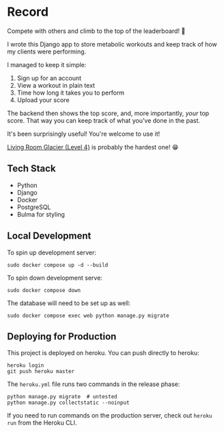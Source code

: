 # Record

Compete with others and climb to the top of the leaderboard! 🚀

I wrote this Django app to store metabolic workouts and keep track of how my clients were performing.

I managed to keep it simple:

1. Sign up for an account
2. View a workout in plain text
3. Time how long it takes you to perform
4. Upload your score

The backend then shows the top score, and, more importantly, _your_ top score. That way you can keep track of what you've done in the past.

It's been surprisingly useful! You're welcome to use it!

[Living Room Glacier (Level 4)](https://record.lancegoyke.com/challenges/living-room-glacier-l4) is probably the hardest one! 😁

## Tech Stack

- Python
- Django
- Docker
- PostgreSQL
- Bulma for styling

## Local Development

To spin up development server:

```
sudo docker compose up -d --build
```

To spin down development serve:

```
sudo docker compose down
```

The database will need to be set up as well:

```
sudo docker compose exec web python manage.py migrate
```

## Deploying for Production

This project is deployed on heroku. You can push directly to heroku:

```
heroku login
git push heroku master
```

The `heroku.yml` file runs two commands in the release phase:

```
python manage.py migrate  # untested
python manage.py collectstatic --noinput
```

If you need to run commands on the production server, check out `heroku run` from the Heroku CLI.
